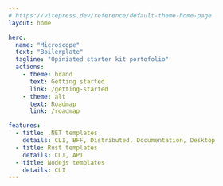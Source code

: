 ```yaml
---
# https://vitepress.dev/reference/default-theme-home-page
layout: home

hero:
  name: "Microscope"
  text: "Boilerplate"
  tagline: "Opiniated starter kit portofolio"
  actions:
    - theme: brand
      text: Getting started
      link: /getting-started
    - theme: alt
      text: Roadmap
      link: /roadmap

features:
  - title: .NET templates
    details: CLI, BFF, Distributed, Documentation, Desktop
  - title: Rust templates
    details: CLI, API
  - title: Nodejs templates
    details: CLI
---
```

